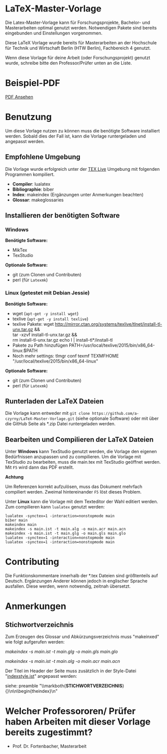 # LaTeX-Master-Vorlage

Die Latex-Master-Vorlage kann für Forschungsprojekte, Bachelor- und Masterarbeiten optimal genutzt werden. Notwendigen Pakete sind bereits eingebunden und Einstellungen vorgenommen. 

Diese LaTeX Vorlage wurde bereits für Masterarbeiten an der Hochschule für Technik und Wirtschaft Berlin (HTW Berlin), Fachbereich 4 genutzt.

Wenn diese Vorlage für deine Arbeit (oder Forschungsprojekt) genutzt wurde, schreibe bitte den Professor/Prüfer unten an die Liste. 

# Beispiel-PDF

[PDF Ansehen](main.pdf)

# Benutzung

Um diese Vorlage nutzen zu können muss die benötigte Software installiert werden. Sobald dies der Fall ist, kann die Vorlage runtergeladen und angepasst werden.

## Empfohlene Umgebung
Die Vorlage wurde erfolgreich unter der [TEX Live](http://tug.org/texlive/) Umgebung mit folgenden Programmen kompiliert.

- **Compiler**: lualatex
- **Bibliographie**: biber
- **Index**: makeindex (Ergänzungen unter Anmerkungen beachten)
- **Glossar**: makeglossaries

## Installieren der benötigten Software
### Windows
**Benötigte Software:**

* MikTex
* TexStudio

**Optionale Software:**

* git (zum Clonen und Contributen)
* perl (für ```Latexmk```)

### Linux (getestet mit Debian Jessie)
**Benötigte Software:**

* wget (```apt-get -y install wget```)
* texlive (```apt-get -y install texlive```)
* texlive Pakete:
        wget http://mirror.ctan.org/systems/texlive/tlnet/install-tl-unx.tar.gz &&\
        tar -xzvf install-tl-unx.tar.gz &&\
        rm install-tl-unx.tar.gz
        echo I | install-tl*/install-tl
* Pakete zu Path hinzufügen
        PATH=/usr/local/texlive/2015/bin/x86_64-linux:$PATH    
* Noch mehr settings:
        tlmgr conf texmf TEXMFHOME "/usr/local/texlive/2015/bin/x86_64-linux"

**Optionale Software:**

* git (zum Clonen und Contributen)
* perl (für ```Latexmk```)

## Runterladen der LaTeX Dateien
Die Vorlage kann entweder mit ```git clone https://github.com/a-czyrny/LaTeX-Master-Vorlage.git``` (siehe optionale Software) oder mit über die GitHub Seite als *.zip Datei runtergeladen werden.


## Bearbeiten und Compilieren der LaTeX Dateien
Unter **Windows** kann TexStudio genutzt werden, die Vorlage den eigenen Bedürfnissen anzupassen und zu compilieren.
Um die Vorlage mit TexStudio zu bearbeiten, muss die main.tex mit TexStudio geöffnet werden.
Mit ```F5``` wird dann das PDF erstellt.

**Achtung**

Um Referenzen korrekt aufzulösen, muss das Dokument mehrfach compiliert werden. Zweimal hintereinander ```F5``` löst dieses Problem.

Unter **Linux** kann die Vorlage mit dem Texteditor der Wahl editiert werden. Zum compilieren kann ```lualatex``` genutzt werden:

    lualatex -synctex=1 -interaction=nonstopmode main
    biber main
    makeindex main
    makeindex -s main.ist -t main.alg -o main.acr main.acn
    makeindex -s main.ist -t main.glg -o main.gls main.glo
    lualatex -synctex=1 -interaction=nonstopmode main
    lualatex -synctex=1 -interaction=nonstopmode main

# Contributing 
Die Funktionskommentare innerhalb der *.tex Dateien sind größtenteils auf Deutsch. 
Ergänzungen Anderer können jedoch in englischer Sprache ausfallen. Diese werden, wenn notwendig, zeitnah übersetzt.
  
# Anmerkungen
## Stichwortverzeichnis
Zum Erzeugen des Glossar und Abkürzungsverzeichnis muss "makeinxed" wie folgt aufgerufen werden:

*makeindex -s main.ist -t main.glg -o main.gls main.glo*

*makeindex -s main.ist -t main.alg -o main.acr main.acn*

Der Titel im Header der Seite muss zusätzlich in der Style-Datei "[indexstyle.ist](indexstyle.ist)" angepasst werden:

siehe: preamble "\\\markboth{**STICHWORTVERZEICHNIS**}{}\n\n\\begin{theindex}\n"

# Welcher Professororen/ Prüfer haben Arbeiten mit dieser Vorlage bereits zugestimmt?
* Prof. Dr. Fortenbacher, Masterarbeit
